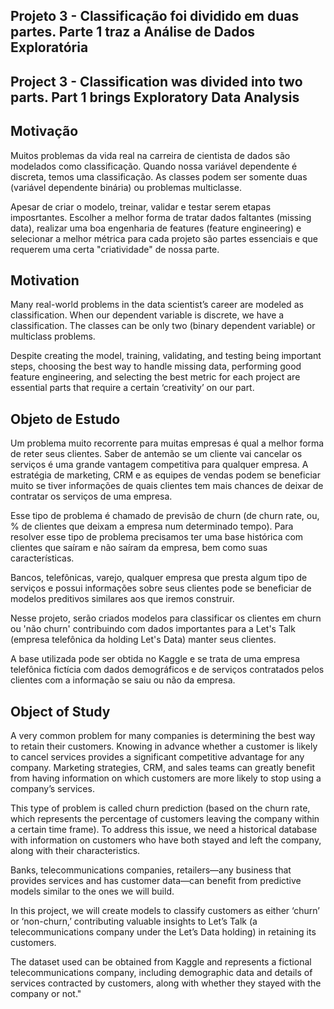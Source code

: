 ## Projeto 3 - Classificação foi dividido em duas partes.  Parte 1 traz a Análise de Dados Exploratória

## Project 3 - Classification was divided into two parts. Part 1 brings Exploratory Data Analysis

## <a>Motivação </a>

Muitos problemas da vida real na carreira de cientista de dados são modelados como classificação. Quando nossa variável dependente é discreta, temos uma classificação. As classes podem ser somente duas (variável dependente binária) ou problemas multiclasse. 

Apesar de criar o modelo, treinar, validar e testar serem etapas imposrtantes. Escolher a melhor forma de tratar dados faltantes (missing data), realizar uma boa engenharia de features (feature engineering) e selecionar a melhor métrica para cada projeto são partes essenciais e que requerem uma certa "criatividade" de nossa parte. 

## <a>Motivation </a>

Many real-world problems in the data scientist’s career are modeled as classification. When our dependent variable is discrete, we have a classification. The classes can be only two (binary dependent variable) or multiclass problems.

Despite creating the model, training, validating, and testing being important steps, choosing the best way to handle missing data, performing good feature engineering, and selecting the best metric for each project are essential parts that require a certain ‘creativity’ on our part.




## <a>Objeto de Estudo </a>
Um problema muito recorrente para muitas empresas é qual a melhor forma de reter seus clientes. Saber de antemão se um cliente vai cancelar os serviços é uma grande vantagem competitiva para qualquer empresa. A estratégia de marketing, CRM e as equipes de vendas podem se beneficiar muito se tiver informações de quais clientes tem mais chances de deixar de contratar os serviços de uma empresa.

Esse tipo de problema é chamado de previsão de churn (de churn rate, ou, % de clientes que deixam a empresa num determinado tempo). Para resolver esse tipo de problema precisamos ter uma base histórica com clientes que saíram e não saíram da empresa, bem como suas características.

Bancos, telefônicas, varejo, qualquer empresa que presta algum tipo de serviços e possui informações sobre seus clientes pode se beneficiar de modelos preditivos similares aos que iremos construir.

Nesse projeto, serão criados modelos para classificar os clientes em churn ou 'não churn' contribuindo com dados importantes para a Let's Talk (empresa telefônica da holding Let's Data) manter seus clientes. 

A base utilizada pode ser obtida no Kaggle e se trata de uma empresa telefônica fictícia com dados demográficos e de serviços contratados pelos clientes com a informação se saiu ou não da empresa.

## <a>Object of Study </a>

A very common problem for many companies is determining the best way to retain their customers. Knowing in advance whether a customer is likely to cancel services provides a significant competitive advantage for any company. Marketing strategies, CRM, and sales teams can greatly benefit from having information on which customers are more likely to stop using a company’s services.

This type of problem is called churn prediction (based on the churn rate, which represents the percentage of customers leaving the company within a certain time frame). To address this issue, we need a historical database with information on customers who have both stayed and left the company, along with their characteristics.

Banks, telecommunications companies, retailers—any business that provides services and has customer data—can benefit from predictive models similar to the ones we will build.

In this project, we will create models to classify customers as either ‘churn’ or ‘non-churn,’ contributing valuable insights to Let’s Talk (a telecommunications company under the Let’s Data holding) in retaining its customers.

The dataset used can be obtained from Kaggle and represents a fictional telecommunications company, including demographic data and details of services contracted by customers, along with whether they stayed with the company or not."
